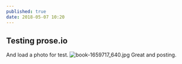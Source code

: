 ```yaml
---
published: true
date: 2018-05-07 10:20
---
```

## Testing prose.io

And load a photo for test. ![book-1659717_640.jpg](https://krambambula.github.io/images/book-1659717_640.jpg)
Great and posting.
